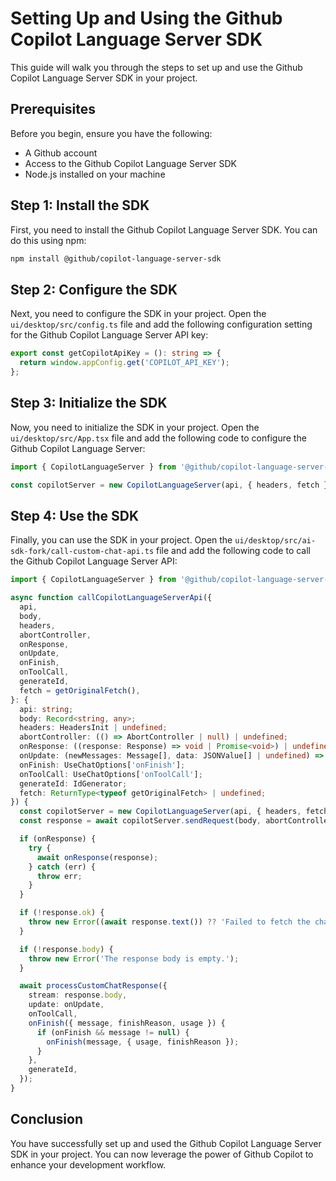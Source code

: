 # Setting Up and Using the Github Copilot Language Server SDK

This guide will walk you through the steps to set up and use the Github Copilot Language Server SDK in your project.

## Prerequisites

Before you begin, ensure you have the following:

- A Github account
- Access to the Github Copilot Language Server SDK
- Node.js installed on your machine

## Step 1: Install the SDK

First, you need to install the Github Copilot Language Server SDK. You can do this using npm:

```bash
npm install @github/copilot-language-server-sdk
```

## Step 2: Configure the SDK

Next, you need to configure the SDK in your project. Open the `ui/desktop/src/config.ts` file and add the following configuration setting for the Github Copilot Language Server API key:

```typescript
export const getCopilotApiKey = (): string => {
  return window.appConfig.get('COPILOT_API_KEY');
};
```

## Step 3: Initialize the SDK

Now, you need to initialize the SDK in your project. Open the `ui/desktop/src/App.tsx` file and add the following code to configure the Github Copilot Language Server:

```typescript
import { CopilotLanguageServer } from '@github/copilot-language-server-sdk';

const copilotServer = new CopilotLanguageServer(api, { headers, fetch });
```

## Step 4: Use the SDK

Finally, you can use the SDK in your project. Open the `ui/desktop/src/ai-sdk-fork/call-custom-chat-api.ts` file and add the following code to call the Github Copilot Language Server API:

```typescript
import { CopilotLanguageServer } from '@github/copilot-language-server-sdk';

async function callCopilotLanguageServerApi({
  api,
  body,
  headers,
  abortController,
  onResponse,
  onUpdate,
  onFinish,
  onToolCall,
  generateId,
  fetch = getOriginalFetch(),
}: {
  api: string;
  body: Record<string, any>;
  headers: HeadersInit | undefined;
  abortController: (() => AbortController | null) | undefined;
  onResponse: ((response: Response) => void | Promise<void>) | undefined;
  onUpdate: (newMessages: Message[], data: JSONValue[] | undefined) => void;
  onFinish: UseChatOptions['onFinish'];
  onToolCall: UseChatOptions['onToolCall'];
  generateId: IdGenerator;
  fetch: ReturnType<typeof getOriginalFetch> | undefined;
}) {
  const copilotServer = new CopilotLanguageServer(api, { headers, fetch });
  const response = await copilotServer.sendRequest(body, abortController?.()?.signal);

  if (onResponse) {
    try {
      await onResponse(response);
    } catch (err) {
      throw err;
    }
  }

  if (!response.ok) {
    throw new Error((await response.text()) ?? 'Failed to fetch the chat response.');
  }

  if (!response.body) {
    throw new Error('The response body is empty.');
  }

  await processCustomChatResponse({
    stream: response.body,
    update: onUpdate,
    onToolCall,
    onFinish({ message, finishReason, usage }) {
      if (onFinish && message != null) {
        onFinish(message, { usage, finishReason });
      }
    },
    generateId,
  });
}
```

## Conclusion

You have successfully set up and used the Github Copilot Language Server SDK in your project. You can now leverage the power of Github Copilot to enhance your development workflow.
